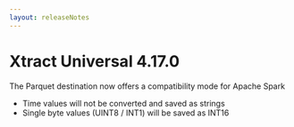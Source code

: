```yaml
---
layout: releaseNotes
---
```


# Xtract Universal 4.17.0

The Parquet destination now offers a compatibility mode for Apache Spark

- Time values will not be converted and saved as strings
- Single byte values (UINT8 / INT1) will be saved as INT16